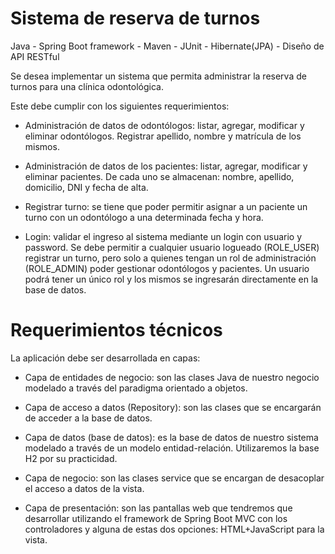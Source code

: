 # Sistema de reserva de turnos

Java - Spring Boot framework - Maven - JUnit - Hibernate(JPA) - Diseño de API RESTful


Se desea implementar un sistema que permita administrar la reserva de turnos para una clínica odontológica. 

Este debe cumplir con los siguientes requerimientos:

- Administración de datos de odontólogos: listar, agregar, modificar y eliminar odontólogos. Registrar apellido, nombre y matrícula de los mismos.

- Administración de datos de los pacientes: listar, agregar, modificar y eliminar pacientes. De cada uno se almacenan: nombre, apellido, domicilio, DNI y fecha de alta.

- Registrar turno: se tiene que poder permitir asignar a un paciente un turno con un odontólogo a una determinada fecha y hora. 

- Login: validar el ingreso al sistema mediante un login con usuario y password. Se debe permitir a cualquier usuario logueado (ROLE_USER) registrar un turno, pero solo a quienes tengan un rol de administración (ROLE_ADMIN) poder gestionar odontólogos y pacientes. Un usuario podrá tener un único rol y los mismos se ingresarán directamente en la base de datos.


# Requerimientos técnicos

La aplicación debe ser desarrollada en capas:

- Capa de entidades de negocio: son las clases Java de nuestro negocio modelado a través del paradigma orientado a objetos.

- Capa de acceso a datos (Repository): son las clases que se encargarán de acceder a la base de datos.

- Capa de datos (base de datos): es la base de datos de nuestro sistema modelado a través de un modelo entidad-relación. Utilizaremos la base H2 por su practicidad. 

- Capa de negocio: son las clases service que se encargan de desacoplar el acceso a datos de la vista.

- Capa de presentación: son las pantallas web que tendremos que desarrollar utilizando el framework de Spring Boot MVC con los controladores y alguna de estas dos opciones: HTML+JavaScript para la vista.


